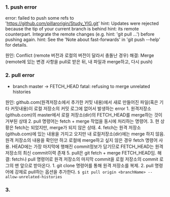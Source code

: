 ### 1. push error
error: failed to push some refs to 'https://github.com/pillarorigin/Study_YIG.git'
hint: Updates were rejected because the tip of your current branch is behind
hint: its remote counterpart. Integrate the remote changes (e.g.
hint: 'git pull ...') before pushing again.
hint: See the 'Note about fast-forwards' in 'git push --help' for details.

원인: Conflict (remote 버전과 로컬의 버전이 달라서 충돌난 경우)
해결: Merge (remote에 있는 변경 사항을 pull로 받은 뒤, 내 파일과 merge하고, 다시 push)


### 2. pull error
 * branch            master     -> FETCH_HEAD
fatal: refusing to merge unrelated histories

원인: github.com(원격저장소에서 추가한 커밋 내용)에서 새로 만들어진 파일(혹은 기타 커밋내용)이 로컬 저장소의 커밋 로그에 없어서 발생하는 error
    1. 원격저장소(github.com)의 master에서 로컬 저장소(dir)의 FETCH_HEAD를 merge하는 것이 거부된 상태
    2. pull 명령어는 fetch + merge 작업을 동시에 처리하는 명령어.
    3. 현 상황은 fetch는 되었지만, merge가 되지 않은 상태.
    4. fetch는 원격 저장소(github.com)에 있는 내용을 가지고 오지만 내 로컬저장소(dir)에는 merge 하지 않음.
       원격 저장소의 내용을 확인만 하고 로컬에 merge하고 싶지 않은 경우 fetch 명령어 사용.
       HEAD에는 가장 마지막에 행해진 commit정보가 담기므로 FETCH_HEAD는 원격 저장소의 최신 commit이력 존재
    5. pull은 git fetch + merge FETCH_HEAD임.
해결: fetch나 pull 명령어로 원격 저장소의 마지막 commit을 로컬 저장소의 commit 로그의 맨 앞으로 받아온다.
        1. git clone 명령어를 통해 원격 저장소를 복제.
        2. pull 명령어에 강제로 pull하는 옵션을 추가한다.
            ```$ git pull origin <branchName> --allow-unrelated-histories```
 
 ### 3. 
       
